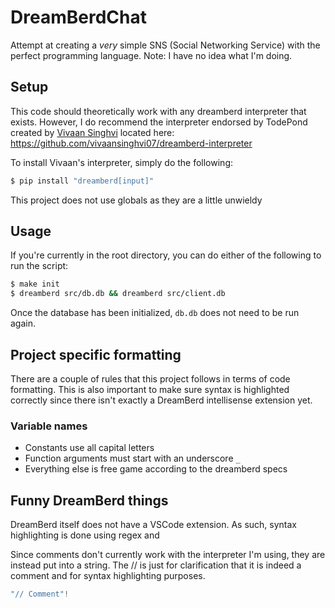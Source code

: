 # DreamBerdChat
Attempt at creating a *very* simple SNS (Social Networking Service) with the perfect programming language. Note: I have no idea what I'm doing.

## Setup

This code should theoretically work with any dreamberd interpreter that exists. However, I do recommend the interpreter endorsed by TodePond created by [Vivaan Singhvi](https://github.com/vivaansinghvi07) located here: https://github.com/vivaansinghvi07/dreamberd-interpreter

To install Vivaan's interpreter, simply do the following:

```bash
$ pip install "dreamberd[input]"
```

This project does not use globals as they are a little unwieldy 

## Usage

If you're currently in the root directory, you can do either of the following to run the script:

```bash
$ make init
$ dreamberd src/db.db && dreamberd src/client.db
```

Once the database has been initialized, `db.db` does not need to be run again.

## Project specific formatting

There are a couple of rules that this project follows in terms of code formatting. This is also important to make sure syntax is highlighted correctly since there isn't exactly a DreamBerd intellisense extension yet.

### Variable names

- Constants use all capital letters
- Function arguments must start with an underscore `_`
- Everything else is free game according to the dreamberd specs

## Funny DreamBerd things

DreamBerd itself does not have a VSCode extension. As such, syntax highlighting is done using regex and 

Since comments don't currently work with the interpreter I'm using, they are instead put into a string. The // is just for clarification that it is indeed a comment and for syntax highlighting purposes.

```java
"// Comment"!
```